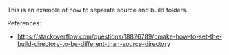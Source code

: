 This is an example of how to separate source and build folders.

References:
- https://stackoverflow.com/questions/18826789/cmake-how-to-set-the-build-directory-to-be-different-than-source-directory

